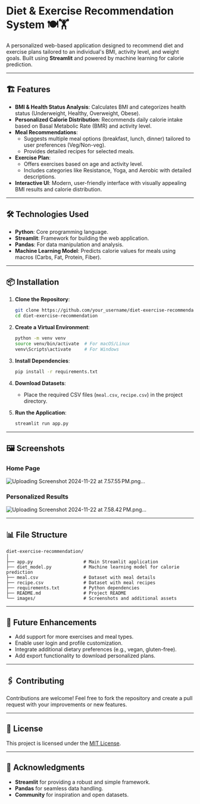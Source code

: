 
# Diet & Exercise Recommendation System 🍽🏋

A personalized web-based application designed to recommend diet and exercise plans tailored to an individual's BMI, activity level, and weight goals. Built using **Streamlit** and powered by machine learning for calorie prediction.

---

## 🏗️ Features

- **BMI & Health Status Analysis**: Calculates BMI and categorizes health status (Underweight, Healthy, Overweight, Obese).
- **Personalized Calorie Distribution**: Recommends daily calorie intake based on Basal Metabolic Rate (BMR) and activity level.
- **Meal Recommendations**:
  - Suggests multiple meal options (breakfast, lunch, dinner) tailored to user preferences (Veg/Non-veg).
  - Provides detailed recipes for selected meals.
- **Exercise Plan**:
  - Offers exercises based on age and activity level.
  - Includes categories like Resistance, Yoga, and Aerobic with detailed descriptions.
- **Interactive UI**: Modern, user-friendly interface with visually appealing BMI results and calorie distribution.

---

## 🛠️ Technologies Used

- **Python**: Core programming language.
- **Streamlit**: Framework for building the web application.
- **Pandas**: For data manipulation and analysis.
- **Machine Learning Model**: Predicts calorie values for meals using macros (Carbs, Fat, Protein, Fiber).

---

## 📦 Installation

1. **Clone the Repository**:
    ```bash
    git clone https://github.com/your_username/diet-exercise-recommendation.git
    cd diet-exercise-recommendation
    ```

2. **Create a Virtual Environment**:
    ```bash
    python -m venv venv
    source venv/bin/activate  # For macOS/Linux
    venv\Scripts\activate     # For Windows
    ```

3. **Install Dependencies**:
    ```bash
    pip install -r requirements.txt
    ```

4. **Download Datasets**:
   - Place the required CSV files (`meal.csv`, `recipe.csv`) in the project directory.

5. **Run the Application**:
    ```bash
    streamlit run app.py
    ```

---

## 🖼️ Screenshots

### Home Page

![Uploading Screenshot 2024-11-22 at 7.57.55 PM.png…]()

### Personalized Results

![Uploading Screenshot 2024-11-22 at 7.58.42 PM.png…]()

---

## 📊 File Structure

```
diet-exercise-recommendation/
│
├── app.py                   # Main Streamlit application
├── diet_model.py            # Machine learning model for calorie prediction
├── meal.csv                 # Dataset with meal details
├── recipe.csv               # Dataset with meal recipes
├── requirements.txt         # Python dependencies
├── README.md                # Project README
└── images/                  # Screenshots and additional assets
```

---

## 🎯 Future Enhancements

- Add support for more exercises and meal types.
- Enable user login and profile customization.
- Integrate additional dietary preferences (e.g., vegan, gluten-free).
- Add export functionality to download personalized plans.

---

## 🖇️ Contributing

Contributions are welcome! Feel free to fork the repository and create a pull request with your improvements or new features.

---

## 📄 License

This project is licensed under the [MIT License](LICENSE).

---

## 🙌 Acknowledgments

- **Streamlit** for providing a robust and simple framework.
- **Pandas** for seamless data handling.
- **Community** for inspiration and open datasets.
